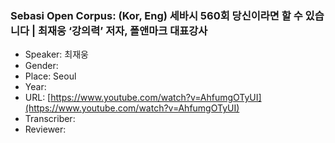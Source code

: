 ### Sebasi Open Corpus: (Kor, Eng) 세바시 560회 당신이라면 할 수 있습니다 | 최재웅 ‘강의력’ 저자, 폴앤마크 대표강사

- Speaker: 최재웅
- Gender: 
- Place: Seoul
- Year: 
- URL: [https://www.youtube.com/watch?v=AhfumgOTyUI](https://www.youtube.com/watch?v=AhfumgOTyUI)
- Transcriber: 
- Reviewer: 



